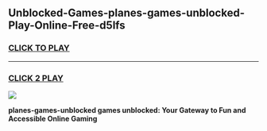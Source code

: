 
## Unblocked-Games-planes-games-unblocked-Play-Online-Free-d5lfs
<h3>
<a href="https://premium76.site?title=planes-games-unblocked&ref=26A">CLICK TO PLAY</a></h3>
<hr>

<h3>
<a href="https://premium76.site?title=planes-games-unblocked&ref=26A">CLICK 2 PLAY</a>
  
</h3>

<a href="https://premium76.site?title=planes-games-unblocked&ref=26A"><img src="https://clearcache.store/games.png"></a>


**planes-games-unblocked games unblocked: Your Gateway to Fun and Accessible Online Gaming**
